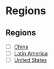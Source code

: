 # Regions

## Regions


* [ ] [China](https://bellingcat.gitbook.io/toolkit/regions/china)
* [ ] [Latin America](https://bellingcat.gitbook.io/toolkit/regions/latin-america)
* [ ] [United States](https://bellingcat.gitbook.io/toolkit/regions/us)
